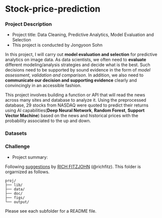 # Stock-price-prediction


### Project Description

+ Project title: Data Cleaning, Predictive Analytics, Model Evaluation and Selection
+ This project is conducted by Jongyoon Sohn

In this project, I will carry out **model evaluation and selection** for predictive analytics on image data. As data scientists, we often need to **evaluate** different modeling/analysis strategies and decide what is the best. Such decisions need to be supported by sound evidence in the form of *model assessment, validation and comparison*. In addition, we also need to **communicate our decision and supporting evidence** clearly and convincingly in an accessible fashion.


This project involves building a function or API that will read the news across many sites and database to analyze it. Using the preprocessed database, 29 stocks from NASDAQ were quoted to predict their returns using AI capabilities(**Deep Neural Network**, **Random Forest**, **Support Vector Machine**) based on the news and historical prices with the probability associated to the up and down.

### Datasets



### Challenge



+ Project summary:

Following [suggestions](http://nicercode.github.io/blog/2013-04-05-projects/) by [RICH FITZJOHN](http://nicercode.github.io/about/#Team) (@richfitz). This folder is orgarnized as follows.

```
proj/
├── lib/
├── data/
├── doc/
├── figs/
└── output/
```

Please see each subfolder for a README file.
